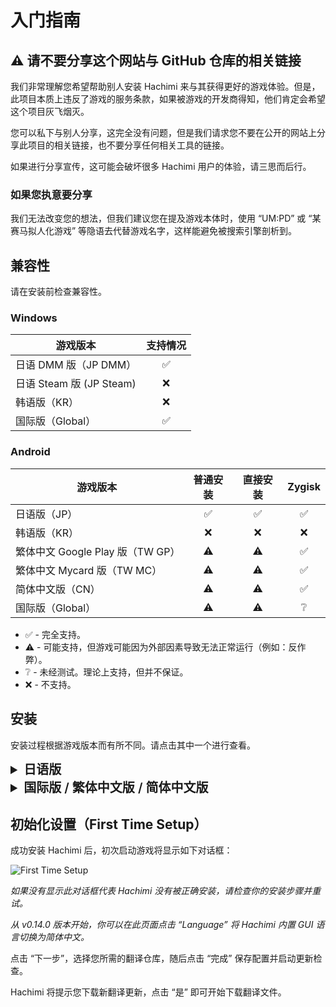 # 入门指南

## ⚠️ 请不要分享这个网站与 GitHub 仓库的相关链接
我们非常理解您希望帮助别人安装 Hachimi 来与其获得更好的游戏体验。但是，此项目本质上违反了游戏的服务条款，如果被游戏的开发商得知，他们肯定会希望这个项目灰飞烟灭。

您可以私下与别人分享，这完全没有问题，但是我们请求您不要在公开的网站上分享此项目的相关链接，也不要分享任何相关工具的链接。

如果进行分享宣传，这可能会破坏很多 Hachimi 用户的体验，请三思而后行。

### 如果您执意要分享
我们无法改变您的想法，但我们建议您在提及游戏本体时，使用 “UM:PD” 或 “某赛马拟人化游戏” 等隐语去代替游戏名字，这样能避免被搜索引擎剖析到。

## 兼容性

请在安装前检查兼容性。

### Windows
| 游戏版本 | 支持情况 |
| --- | :---: |
| 日语 DMM 版（JP DMM） | ✅ |
| 日语 Steam 版 (JP Steam) | ❌ |
| 韩语版（KR） | ❌ |
| 国际版（Global） | ✅ |

### Android

| 游戏版本 | 普通安装 | 直接安装 | Zygisk |
| --- | :---: | :---: | :---: |
| 日语版（JP） | ✅ | ✅ | ✅ |
| 韩语版（KR） | ❌ | ❌ | ❌ |
| 繁体中文 Google Play 版（TW GP） | ⚠️ | ⚠️ | ✅ |
| 繁体中文 Mycard 版（TW MC） | ⚠️ | ⚠️ | ✅ |
| 简体中文版（CN） | ⚠️ | ⚠️ | ✅ |
| 国际版（Global） | ⚠️ | ⚠️ | ❔ |
- ✅ - 完全支持。
- ⚠️ - 可能支持，但游戏可能因为外部因素导致无法正常运行（例如：反作弊）。
- ❔ - 未经测试。理论上支持，但并不保证。
- ❌ - 不支持。

## 安装

安装过程根据游戏版本而有所不同。请点击其中一个进行查看。

<details>
<summary style="font-size: 20px; font-weight: 600;">日语版</summary>

### Windows

从 v0.13.0 版本开始，Hachimi 目前支持两种不同的安装方法。 **请注意：只能使用一种安装方法，无论使用安装程序还是手动安装，不要同时使用两种安装方法。**

#### 方法1：DotLocal DLL redirection（.local 文件 DLL 重定向）（UnityPlayer.dll）（推荐使用）

::: warning
部分反作弊系统（如 Vanguard）并不喜欢你启用的 DLL 重定向，即使该操作不会直接影响游戏运行。建议在游玩采用 Vanguard 等同类反作弊系统的游戏时，务必提前禁用 DLL 重定向功能。
:::

::: info
游戏在安装完成后无法运行？请定位到游戏的安装路径，右键 `umamusume.exe` 文件，打开属性，转到兼容性选项卡，并打开**禁用全屏优化**。
:::

- **使用安装程序**：从[发布页面](https://github.com/Hachimi-Hachimi/Hachimi/releases)下载最新的`hachimi_installer.exe`，打开它，**在 Target 一栏选择 UnityPlayer.dll **并点击Install。

首次安装时，安装程序可能会向你询问是否开启 DotLocal DLL redirection。点击 OK ，它就会为你启用此功能。**启用后，你必须重新启动你的计算机。**

- **手动安装**
1. 请参阅[这篇文章](https://learn.microsoft.com/zh-cn/windows/win32/dlls/dynamic-link-library-redirection#optional-configure-the-registry)中的“配置注册表”部分去开启DLL重定向，并在完成后重新启动你的计算机。
2. 从[发布页面](https://github.com/Hachimi-Hachimi/Hachimi/releases)下载最新的`hachimi.dll`。
3. 在游戏的安装路径新建一个名为`umamusume.exe.local`的文件夹，将下载好的DLL移动到这里，并将其命名为`UnityPlayer.dll`。
4. 从[Cellar发布页面](https://github.com/Hachimi-Hachimi/Cellar/releases)下载最新的`cellar.dll`。
5. 将其移动至`umamusume.exe.local`并命名为`apphelp.dll`。

::: info
给想玩英雄联盟（LoL）以及无畏契约（Valorant）的玩家的一些提示：当你每次想玩这些游戏时，你都要禁用 DLL 重定向。你可以使用这个程序去快速启用/禁用它：https://github.com/LeadRDRK/DotLocalToggle/releases 运行它，直到它显示已禁用（disabled）DLL 重定向，然后重新启动计算机。
:::

#### 方法2：Plugin shimming（插件兼容适配）（cri_mana_vpx.dll）

::: warning
此方法在最近的更新以后不再有效，请按照下面的指引迁移到方法1。
:::

#### 从方法2迁移到方法1
您可能需要从方法2切换至方法1，但此过程相比反向操作（方法1到方法2只需卸载后重装）更为复杂。

首先需要彻底卸载 Shinmy，删除时请确保其未在后台运行，因为它会在 DMM 关闭后存活最多 30 秒，并可能自我恢复。**最简单的方法是直接使用安装程序**（该程序同时支持卸载功能），它会自动为您清理所有残留文件。  

完成上述操作后，即可正常卸载 Hachimi。

### Android

最简单的方法是使用 [UmaPatcher](https://github.com/LeadRDRK/UmaPatcher)，它会自动帮你修改 apk 文件，建议在使用此功能前，确保未提前安装原版游戏。

*从 v1.0.1 版本开始，UmaPatcher 将支持**简体中文**，以下内容将以简体中文为准。*

::: danger
若您已安装原版游戏，首次安装修改版前必须将其卸载。后续更新时，可直接安装新版修改版而无需卸载。
:::

::: danger
请不要从 APKPure 下载你的 apk，这样会导致一些问题。
:::

1. 从[发布页面](https://github.com/LeadRDRK/UmaPatcher/releases)下载最新的UmaPatcher。
2. 准备一个游戏的安装包，可以是以下几种：
    - **拆分 APK 文件:** 一个基础 APK 文件和其中一个拆分配置 APK（例如 config.arm64_v8a，config.armeabi-v7a 等)，
    请仅选择适合您设备的拆分配置。
    此功能目前仅有日语版使用。
    - **单一 APK 文件**: 一个完整的，未拆分的 APK 文件。
    - **XAPK 文件**: 一个包含拆分后的 APK 文件的 ZIP 压缩包（将扩展名重命名为了 .xapk）。

你可以在 [Qoopy](https://qoopy.leadrdrk.com/) 网站内输入 ID **6172** 下载拆分 APK 或 XAPK 文件。

4. 运行 UmaPatcher 并选择 “普通安装”，并选择你已经准备好的游戏安装包。
5. 点击 “开始补丁” 按钮即可开始进行安装流程。

注意：应用更新后需从第二步开始重新执行安装流程。

#### 对于已经 root 的用户
UmaPatcher 包含 root 安装选项，无需卸载游戏即可使用，且游戏仍可通过任意应用商店正常更新。

游戏安装后，点击主页上方的卡片选择你要安装的游戏（如果需要的话）。然后选择 “直接安装（需要root）” 并点击 “开始补丁” 即可。不需要任何额外的文件。

注意：应用更新后需重新执行安装流程。

#### 手动安装
1. 自行构建或从[发布页面](https://github.com/Hachimi-Hachimi/Hachimi/releases)下载预编译库文件。
2. 提取游戏的APK文件，你也许会用得上[apktool](https://apktool.org/)这个软件。
3. 将`lib`文件夹内的所有文件夹里的`libmain.so`重命名为`libmain_orig.so`。
4. 将代理库文件复制至对应架构文件夹（例如：`libmain-arm64-v8a.so` 应放入 `lib/arm64-v8a`），并将其重命名为 `libmain.so`。
5. 构建APK文件并安装。

</details>

<details>
<summary style="font-size: 20px; font-weight: 600;">国际版 / 繁体中文版 / 简体中文版</summary>

### Windows（仅限国际版）

- **使用安装程序**：从[发布页面](https://github.com/Hachimi-Hachimi/Hachimi-Unity2020/releases)下载最新的`hachimi_installer.exe`，打开它并点击 Install。如果你不知道里面的选项是什么意思，就请不要修改。
-**手动安装**：从[发布页面](https://github.com/Hachimi-Hachimi/Hachimi-Unity2020/releases)下载最新的`hachimi.dll`并将其放在游戏安装目录，并将其重命名为`winhttp.dll``version.dll`或`opengl32.dll`。

### Android

::: warning
Hachimi 必须在有 root 的环境下才能在这些版本上使用。
:::

#### Zygisk

请在[发布页面](https://github.com/Hachimi-Hachimi/Hachimi-Unity2020/releases)下载最新的 Zygisk 模块压缩包并将其安装在 Magisk 或 KernelSU（安装了 Zygisk Next 模块）上。

</details>

## 初始化设置（First Time Setup）
成功安装 Hachimi 后，初次启动游戏将显示如下对话框：

![First Time Setup](/assets/first-time-setup.jpg)

*如果没有显示此对话框代表 Hachimi 没有被正确安装，请检查你的安装步骤并重试。*

*从 v0.14.0 版本开始，你可以在此页面点击 “Language” 将 Hachimi 内置 GUI 语言切换为简体中文。*

点击 “下一步”，选择您所需的翻译仓库，随后点击 “完成” 保存配置并启动更新检查。

Hachimi 将提示您下载新翻译更新，点击 “是” 即可开始下载翻译文件。
